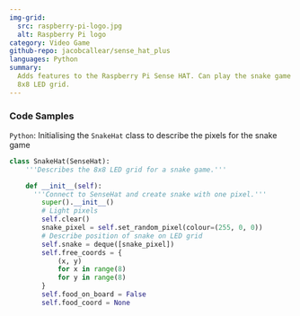 ```yaml
---
img-grid:
  src: raspberry-pi-logo.jpg
  alt: Raspberry Pi logo
category: Video Game
github-repo: jacobcallear/sense_hat_plus
languages: Python
summary:
  Adds features to the Raspberry Pi Sense HAT. Can play the snake game on the
  8x8 LED grid.
---
```


### Code Samples

`Python`: Initialising the `SnakeHat` class to describe the pixels for the snake
game

```python
class SnakeHat(SenseHat):
    '''Describes the 8x8 LED grid for a snake game.'''

    def __init__(self):
      '''Connect to SenseHat and create snake with one pixel.'''
        super().__init__()
        # Light pixels
        self.clear()
        snake_pixel = self.set_random_pixel(colour=(255, 0, 0))
        # Describe position of snake on LED grid
        self.snake = deque([snake_pixel])
        self.free_coords = {
            (x, y)
            for x in range(8)
            for y in range(8)
        }
        self.food_on_board = False
        self.food_coord = None
```
